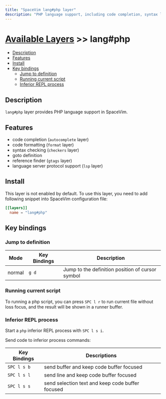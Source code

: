 ```yaml
---
title: "SpaceVim lang#php layer"
description: "PHP language support, including code completion, syntax lint and code runner"
---
```


# [Available Layers](../../) >> lang#php

<!-- vim-markdown-toc GFM -->

- [Description](#description)
- [Features](#features)
- [Install](#install)
- [Key bindings](#key-bindings)
  - [Jump to definition](#jump-to-definition)
  - [Running current script](#running-current-script)
  - [Inferior REPL process](#inferior-repl-process)

<!-- vim-markdown-toc -->

## Description

`lang#php` layer provides PHP language support in SpaceVim.

## Features

- code completion (`autocomplete` layer)
- code formatting (`format` layer)
- syntax checking (`checkers` layer)
- goto definition
- reference finder (`gtags` layer)
- language server protocol support (`lsp` layer)

## Install

This layer is not enabled by default. To use this layer, you need to add following
snippet into SpaceVim configuration file:

```toml
[[layers]]
  name = "lang#php"
```

## Key bindings

### Jump to definition

| Mode   | Key Bindings | Description                                      |
| ------ | ------------ | ------------------------------------------------ |
| normal | `g d`        | Jump to the definition position of cursor symbol |

### Running current script

To running a php script, you can press `SPC l r` to run current file without loss focus,
and the result will be shown in a runner buffer.

### Inferior REPL process

Start a `php` inferior REPL process with `SPC l s i`.

Send code to inferior process commands:

| Key Bindings | Descriptions                                     |
| ------------ | ------------------------------------------------ |
| `SPC l s b`  | send buffer and keep code buffer focused         |
| `SPC l s l`  | send line and keep code buffer focused           |
| `SPC l s s`  | send selection text and keep code buffer focused |

